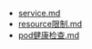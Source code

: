 - [service.md](https://github.com/mykubernetes/kubernetes/blob/master/service.md)
- [resource限制.md](https://github.com/mykubernetes/kubernetes/blob/master/resource%E9%99%90%E5%88%B6.md)
- [pod健康检查.md](https://github.com/mykubernetes/kubernetes/blob/master/pod%E5%81%A5%E5%BA%B7%E6%A3%80%E6%9F%A5.md)
